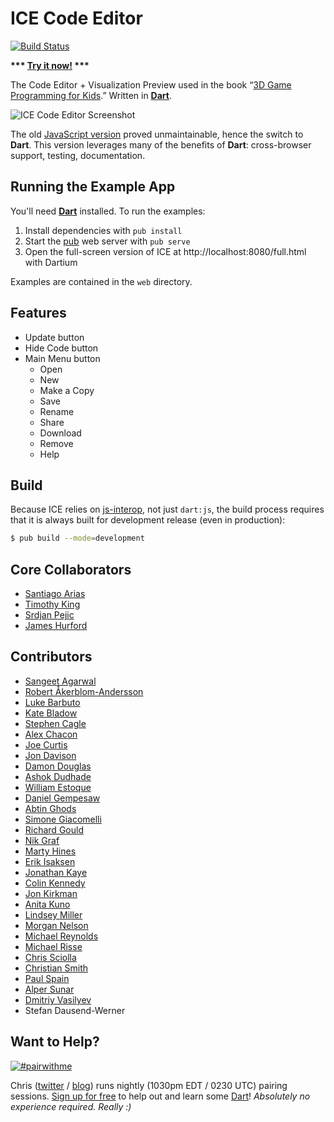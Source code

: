 # ICE Code Editor

[![Build Status](https://drone.io/github.com/eee-c/ice-code-editor/status.png)](https://drone.io/github.com/eee-c/ice-code-editor/latest)

__*** [Try it now!](http://gamingjs.com/ice/) ***__

The Code Editor + Visualization Preview used in the book “[3D Game Programming for Kids](http://gamingjs.com).” Written in **[Dart](http://dartlang.org)**.

![ICE Code Editor Screenshot](https://raw.github.com/eee-c/ice-code-editor/master/ice_code_editor.png)

The old [JavaScript version](https://github.com/eee-c/code-editor) proved unmaintainable, hence the switch to **Dart**. This version leverages many of the benefits of **Dart**: cross-browser support, testing, documentation.

## Running the Example App

You'll need **[Dart](http://dartlang.org)** installed. To run the examples:

 1. Install dependencies with `pub install`
 2. Start the [pub](http://pub.dartlang.org) web server with `pub serve`
 3. Open the full-screen version of ICE at http://localhost:8080/full.html with Dartium

Examples are contained in the `web` directory.

## Features

 * Update button
 * Hide Code button
 * Main Menu button
   * Open
   * New
   * Make a Copy
   * Save
   * Rename
   * Share
   * Download
   * Remove
   * Help

## Build

Because ICE relies on [js-interop](http://dart-lang.github.io/js-interop/docs/js.html), not just `dart:js`, the build process requires that it is always built for development release (even in production):

````sh
$ pub build --mode=development
````

## Core Collaborators

 * [Santiago Arias](https://github.com/santiaago)
 * [Timothy King](https://github.com/lordzork)
 * [Srdjan Pejic](http://batasrki.github.io/)
 * [James Hurford](https://github.com/terrasea)

## Contributors

 * [Sangeet Agarwal](https://github.com/SangeetAgarwal)
 * [Robert Åkerblom-Andersson](https://github.com/scorpiion)
 * [Luke Barbuto](https://github.com/lexun)
 * [Kate Bladow](https://github.com/kbladow)
 * [Stephen Cagle](https://github.com/samedhi)
 * [Alex Chacon](https://github.com/alexgchacon)
 * [Joe Curtis](http://github.com/toklok)
 * [Jon Davison](https://github.com/jcdavison)
 * [Damon Douglas](https://github.com/damondouglas)
 * [Ashok Dudhade](https://github.com/ashokdudhade)
 * [William Estoque](https://github.com/westoque)
 * [Daniel Gempesaw](https://github.com/gempesaw)
 * [Abtin Ghods](https://github.com/abetss)
 * [Simone Giacomelli](https://github.com/simonegiacomelli)
 * [Richard Gould](https://github.com/rgould)
 * [Nik Graf](https://github.com/nikgraf)
 * [Marty Hines](https://github.com/martyhines)
 * [Erik Isaksen](https://github.com/nevraeka)
 * [Jonathan Kaye](https://github.com/jonkaye)
 * [Colin Kennedy](https://github.com/cmkcmk)
 * [Jon Kirkman](https://github.com/jonkirkman)
 * [Anita Kuno](https://github.com/anteaya)
 * [Lindsey Miller](https://github.com/tech-bluenette)
 * [Morgan Nelson](https://github.com/korishev)
 * [Michael Reynolds](https://github.com/mr170)
 * [Michael Risse](https://github.com/rissem)
 * [Chris Sciolla](https://github.com/chrisski)
 * [Christian Smith](https://github.com/christiansmith)
 * [Paul Spain](https://github.com/pvspain)
 * [Alper Sunar](https://github.com/asunar)
 * [Dmitriy Vasilyev](https://github.com/kelegorm)
 * Stefan Dausend-Werner

## Want to Help?

[![#pairwithme](http://www.pairprogramwith.me/badge.png)](https://www.google.com/calendar/selfsched?sstoken=UUNwdmNwR09IRm4wfGRlZmF1bHR8NmVjZjU2MGY0MzU4MTBlMjFkZTE0ZDgzYjdkMGU4ZjM)

Chris ([twitter](https://twitter.com/eee_c) / [blog](http://japhr.blogspot.com/)) runs nightly (1030pm EDT / 0230 UTC) pairing sessions. [Sign up for free](https://www.google.com/calendar/selfsched?sstoken=UUNwdmNwR09IRm4wfGRlZmF1bHR8NmVjZjU2MGY0MzU4MTBlMjFkZTE0ZDgzYjdkMGU4ZjM) to help out and learn some [Dart](http://dartlang.org)! _Absolutely no experience required. Really :)_
